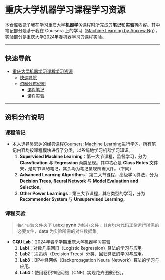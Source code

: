 # 重庆大学机器学习课程学习资源

本仓库收录了我在学习重庆大学**机器学习**课程时所完成的**笔记**和**实验**等内容。其中笔记部分是基于我在 Coursera 上的学习（[Machine Learning by Andrew Ng](https://www.coursera.org/learn/machine-learning)），实验部分是重庆大学2024年春机器学习的课程实验。

---

## 快速导航

- [重庆大学机器学习课程学习资源](#重庆大学机器学习课程学习资源)
  - [快速导航](#快速导航)
  - [资料分布说明](#资料分布说明)
    - [课程笔记](#课程笔记)
    - [课程实验](#课程实验)

---

## 资料分布说明

### 课程笔记

- 本人选择吴恩达的经典课程[Coursera: Machine Learning](https://www.coursera.org/learn/machine-learning)进行学习，所有笔记内容均按课程模块进行了分类，以系统地学习机器学习知识。
  1. **Supervised Machine Learning**：第一大节课程，监督学习，分为 **Classfication** 与 **Regression** 两类呈现。其中核心是 **Class Notes** 文件夹，是每节课的笔记，其余均为笔记呈现所需文件。（下同）
  2. **Advanced Learning Algorithms**：第二大节课程，高级学习算法，分为**Decision Trees**, **Neural Network** 与 **Model Evaluation and Selection**。
  3. **Other Power Learnings**：第三大节课程，其它类型的学习，分为**Recommender System** 与 **Unsupervised Learning**。

### 课程实验

> 每个实验文件夹下 **Labx.ipynb** 为核心文件，其余均为代码正常运行所需的必要文件，**data** 为实验所需的对应数据集。

- **CQU Lab**：2024年春季学期重庆大学机器学习实验
  1. **Lab1**：对数几率回归（Logistic Regression）算法的学习与应用。
  2. **Lab2**：决策树（Decision Trees）分类、回归算法的学习与应用。
  3. **Lab3**：BP神经网络（Backpropagation Neural Network）算法的学习与应用。
  4. **Lab4**：使用卷积神经网络（CNN）实现花卉图像识别。
